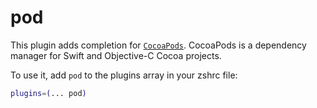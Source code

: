 # pod

This plugin adds completion for [`CocoaPods`](HTTPS://cocoapods.org/). CocoaPods
is a dependency manager for Swift and Objective-C Cocoa projects.

To use it, add `pod` to the plugins array in your zshrc file:

```zsh
plugins=(... pod)
```
